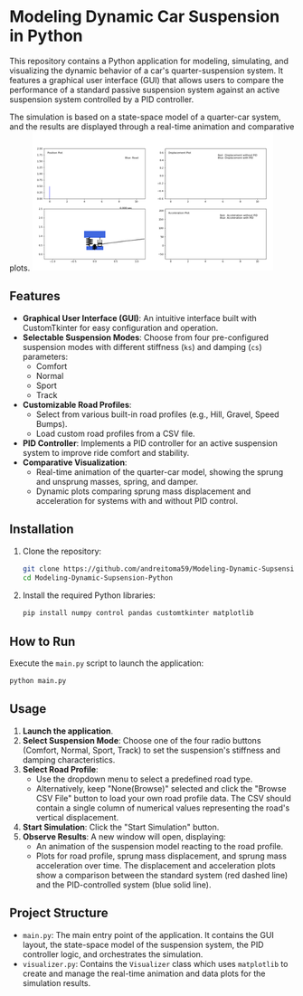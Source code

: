# Modeling Dynamic Car Suspension in Python


This repository contains a Python application for modeling, simulating, and visualizing the dynamic behavior of a car's quarter-suspension system. It features a graphical user interface (GUI) that allows users to compare the performance of a standard passive suspension system against an active suspension system controlled by a PID controller.

The simulation is based on a state-space model of a quarter-car system, and the results are displayed through a real-time animation and comparative plots.
![demo](./img/demo.gif)
## Features

*   **Graphical User Interface (GUI)**: An intuitive interface built with CustomTkinter for easy configuration and operation.
*   **Selectable Suspension Modes**: Choose from four pre-configured suspension modes with different stiffness (`ks`) and damping (`cs`) parameters:
    *   Comfort
    *   Normal
    *   Sport
    *   Track
*   **Customizable Road Profiles**:
    *   Select from various built-in road profiles (e.g., Hill, Gravel, Speed Bumps).
    *   Load custom road profiles from a CSV file.
*   **PID Controller**: Implements a PID controller for an active suspension system to improve ride comfort and stability.
*   **Comparative Visualization**:
    *   Real-time animation of the quarter-car model, showing the sprung and unsprung masses, spring, and damper.
    *   Dynamic plots comparing sprung mass displacement and acceleration for systems with and without PID control.

## Installation

1.  Clone the repository:
    ```bash
    git clone https://github.com/andreitoma59/Modeling-Dynamic-Supsension-Python.git
    cd Modeling-Dynamic-Supsension-Python
    ```

2.  Install the required Python libraries:
    ```bash
    pip install numpy control pandas customtkinter matplotlib
    ```

## How to Run

Execute the `main.py` script to launch the application:

```bash
python main.py
```

## Usage

1.  **Launch the application**.
2.  **Select Suspension Mode**: Choose one of the four radio buttons (Comfort, Normal, Sport, Track) to set the suspension's stiffness and damping characteristics.
3.  **Select Road Profile**:
    *   Use the dropdown menu to select a predefined road type.
    *   Alternatively, keep "None(Browse)" selected and click the "Browse CSV File" button to load your own road profile data. The CSV should contain a single column of numerical values representing the road's vertical displacement.
4.  **Start Simulation**: Click the "Start Simulation" button.
5.  **Observe Results**: A new window will open, displaying:
    *   An animation of the suspension model reacting to the road profile.
    *   Plots for road profile, sprung mass displacement, and sprung mass acceleration over time. The displacement and acceleration plots show a comparison between the standard system (red dashed line) and the PID-controlled system (blue solid line).

## Project Structure

*   `main.py`: The main entry point of the application. It contains the GUI layout, the state-space model of the suspension system, the PID controller logic, and orchestrates the simulation.
*   `visualizer.py`: Contains the `Visualizer` class which uses `matplotlib` to create and manage the real-time animation and data plots for the simulation results.